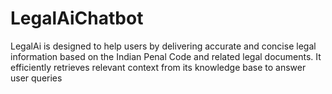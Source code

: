# LegalAiChatbot
LegalAi is designed to help users by delivering accurate and concise legal information based on the Indian Penal Code and related legal documents. It efficiently retrieves relevant context from its knowledge base to answer user queries
